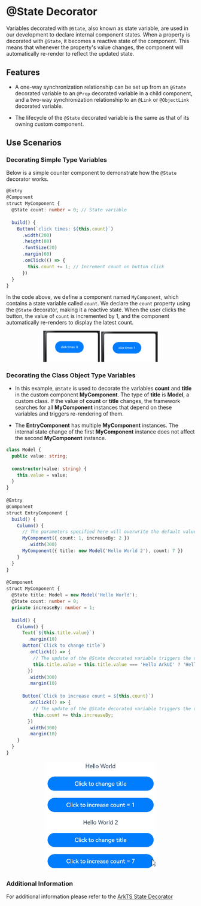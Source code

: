 # @State Decorator

Variables decorated with `@State`, also known as state variable, are used in our development to declare internal component states. When a property is decorated with `@State`, it becomes a reactive state of the component. This means that whenever the property's value changes, the component will automatically re-render to reflect the updated state.

## Features
- A one-way synchronization relationship can be set up from an `@State` decorated variable to an `@Prop` decorated variable in a child component, and a two-way synchronization relationship to an `@Link` or `@ObjectLink` decorated variable.

- The lifecycle of the `@State` decorated variable is the same as that of its owning custom component.


## Use Scenarios
### Decorating Simple Type Variables 
 
Below is a simple counter component to demonstrate how the `@State` decorator works.

```typescript
@Entry
@Component
struct MyComponent {
  @State count: number = 0; // State variable

  build() {
    Button(`click times: ${this.count}`)
      .width(200)
      .height(80)
      .fontSize(20)
      .margin(60)
      .onClick(() => {
        this.count += 1; // Increment count on button click
      })
  }
}
```
In the code above, we define a component named `MyComponent`, which contains a state variable called `count`. We declare the `count` property using the `@State` decorator, making it a reactive state. When the user clicks the button, the value of `count` is incremented by 1, and the component automatically re-renders to display the latest count.
<div style="text-align:center">
    <img src='../images/image-basic/image16.png' width="30%">
    <img src='../images/image-basic/image17.png' width="30%">
</div>

### Decorating the Class Object Type Variables

- In this example, `@State` is used to decorate the variables **count** and **title** in the custom component **MyComponent**. The type of **title** is **Model**, a custom class. If the value of **count** or **title** changes, the framework searches for all **MyComponent** instances that depend on these variables and triggers re-rendering of them.

- The **EntryComponent** has multiple **MyComponent** instances. The internal state change of the first **MyComponent** instance does not affect the second **MyComponent** instance.



```ts
class Model {
  public value: string;

  constructor(value: string) {
    this.value = value;
  }
}

@Entry
@Component
struct EntryComponent {
  build() {
    Column() {
      // The parameters specified here will overwrite the default values defined locally during initial render. Not all parameters need to be initialized from the parent component.
      MyComponent({ count: 1, increaseBy: 2 })
        .width(300)
      MyComponent({ title: new Model('Hello World 2'), count: 7 })
    }
  }
}

@Component
struct MyComponent {
  @State title: Model = new Model('Hello World');
  @State count: number = 0;
  private increaseBy: number = 1;

  build() {
    Column() {
      Text(`${this.title.value}`)
        .margin(10)
      Button(`Click to change title`)
        .onClick(() => {
          // The update of the @State decorated variable triggers the update of the <Text> component.
          this.title.value = this.title.value === 'Hello ArkUI' ? 'Hello World' : 'Hello ArkUI';
        })
        .width(300)
        .margin(10)

      Button(`Click to increase count = ${this.count}`)
        .onClick(() => {
          // The update of the @State decorated variable triggers the update of the <Button> component.
          this.count += this.increaseBy;
        })
        .width(300)
        .margin(10)
    }
  }
}
```
<div style="text-align:center">
    <img src='../images/image-basic/v5.gif' >
</div>

### Additional Information
For additional information please refer to the [ArkTS State Decorator](https://github.com/eclipse-oniro-mirrors/docs/blob/OpenHarmony-4.1-Release/en/application-dev/quick-start/arkts-state.md)